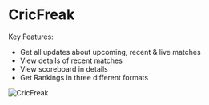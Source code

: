 # CricFreak

Key Features:
* Get all updates about upcoming, recent & live matches
* View details of recent matches
* View scoreboard in details
* Get Rankings in three different formats

![CricFreak](./screenshots/CricFreak.png)